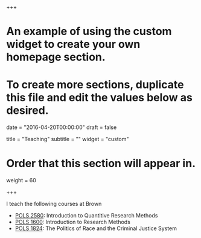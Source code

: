 +++
# An example of using the custom widget to create your own homepage section.
# To create more sections, duplicate this file and edit the values below as desired.

date = "2016-04-20T00:00:00"
draft = false

title = "Teaching"
subtitle = ""
widget = "custom"

# Order that this section will appear in.
weight = 60

+++

I teach the following courses at Brown

- [POLS 2580](pdf/POLS_2580_syllabus_Fall_2017.pdf): Introduction to Quantitive Research Methods
- [POLS 1600](pdf/POLS_1600_syllabus_Spring_2017.pdf): Introduction to Research Methods
- [POLS 1824](pdf/POLS_1824_syllabus_Spring_2017.pdf): The Politics of Race and the Criminal Justice System
